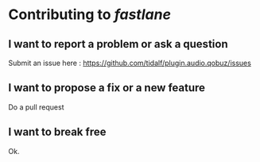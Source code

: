 # Contributing to _fastlane_

## I want to report a problem or ask a question

Submit an issue here : https://github.com/tidalf/plugin.audio.qobuz/issues

## I want to propose a fix or a new feature

Do a pull request

## I want to break free 

Ok.
